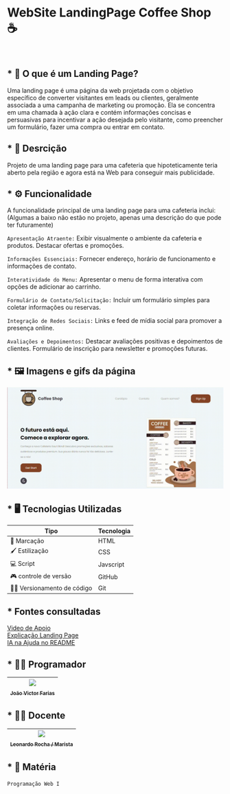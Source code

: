 # WebSite LandingPage Coffee Shop ☕

<br />

 ## * 📃 O que é um Landing Page? 

<p>
  Uma landing page é uma página da web projetada com o objetivo específico de converter visitantes em leads ou clientes, geralmente associada a uma campanha de marketing ou promoção. Ela se concentra em uma chamada à ação clara e contém
  informações concisas e persuasivas para incentivar a ação desejada pelo visitante, como preencher um formulário, fazer uma compra ou entrar em contato.
</p>

## * 📖 Desrcição

<p>
  Projeto de uma landing page para uma cafeteria que hipoteticamente teria aberto pela região e agora está na Web para conseguir mais publicidade.
</p>

## * ⚙ Funcionalidade

<p>
  A funcionalidade principal de uma landing page para uma cafeteria inclui:
  (Algumas a baixo não estão no projeto, apenas uma descrição do que pode ter futuramente)

  `Apresentação Atraente:`
  Exibir visualmente o ambiente da cafeteria e produtos.
  Destacar ofertas e promoções.
  
  `Informações Essenciais:`
  Fornecer endereço, horário de funcionamento e informações de contato.
  
  `Interatividade do Menu:`
  Apresentar o menu de forma interativa com opções de adicionar ao carrinho.
  
  `Formulário de Contato/Solicitação:`
  Incluir um formulário simples para coletar informações ou reservas.
  
  `Integração de Redes Sociais:`
  Links e feed de mídia social para promover a presença online.
  
  `Avaliações e Depoimentos:`
  Destacar avaliações positivas e depoimentos de clientes.
  Formulário de inscrição para newsletter e promoções futuras.
  
</p>

## * 🖼 Imagens e gifs da página

<img src="./img/page.gif">

## * 🖥 Tecnologias Utilizadas

| Tipo | Tecnologia |
|------|------------|
| 📄 Marcação | HTML |
| 🖌 Estilização | CSS |
| 💻 Script | Javscript |
| 🎮 controle de versão | GitHub |
| 👨‍💻 Versionamento de código | Git |

## * Fontes consultadas

[Video de Apoio](https://youtu.be/RaITAxEdTDY?si=bAud5fK16Z_TyBKG)
<br />
[Explicação Landing Page](https://sebrae.com.br/sites/PortalSebrae/artigos/o-que-e-uma-landing-page,3e1e097399323810VgnVCM100000d701210aRCRD)
<br />
[IA na Ajuda no README](https://openai.com)

## * 👨‍💻 Programador

| [<img loading="lazy" src="https://avatars.githubusercontent.com/u/111014716?s=400&u=5d8ff835762bc44c2651472ac96f0f9fc1f953a6&v=4" width=95><br><sub>João Victor Farias</sub>](https://github.com/joaovictorgit21)
| :--: |

## * 👨‍🏫 Docente

| [<img loading="lazy" src="https://avatars.githubusercontent.com/u/86802310?v=4" width=95><br><sub>Leonardo Rocha / Marista</sub>](https://github.com/LeonardoRochaMarista)
| :--: |

## * 📒 Matéria
`Programação Web I`
